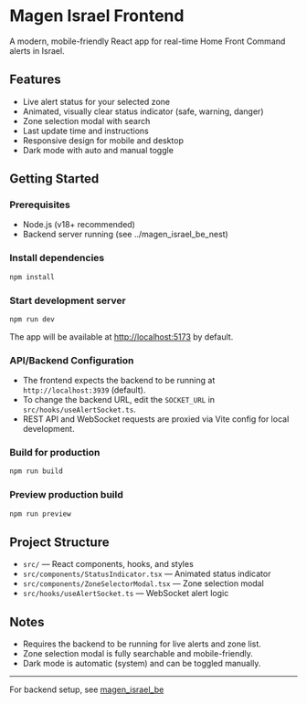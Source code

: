 # Magen Israel Frontend

A modern, mobile-friendly React app for real-time Home Front Command alerts in Israel.

## Features
- Live alert status for your selected zone
- Animated, visually clear status indicator (safe, warning, danger)
- Zone selection modal with search
- Last update time and instructions
- Responsive design for mobile and desktop
- Dark mode with auto and manual toggle

## Getting Started

### Prerequisites
- Node.js (v18+ recommended)
- Backend server running (see ../magen_israel_be_nest)

### Install dependencies
```bash
npm install
```

### Start development server
```bash
npm run dev
```

The app will be available at [http://localhost:5173](http://localhost:5173) by default.

### API/Backend Configuration
- The frontend expects the backend to be running at `http://localhost:3939` (default).
- To change the backend URL, edit the `SOCKET_URL` in `src/hooks/useAlertSocket.ts`.
- REST API and WebSocket requests are proxied via Vite config for local development.

### Build for production
```bash
npm run build
```

### Preview production build
```bash
npm run preview
```

## Project Structure
- `src/` — React components, hooks, and styles
- `src/components/StatusIndicator.tsx` — Animated status indicator
- `src/components/ZoneSelectorModal.tsx` — Zone selection modal
- `src/hooks/useAlertSocket.ts` — WebSocket alert logic

## Notes
- Requires the backend to be running for live alerts and zone list.
- Zone selection modal is fully searchable and mobile-friendly.
- Dark mode is automatic (system) and can be toggled manually.

---

For backend setup, see [magen_israel_be](https:///github.com/adi6409/magen_israel_be)
